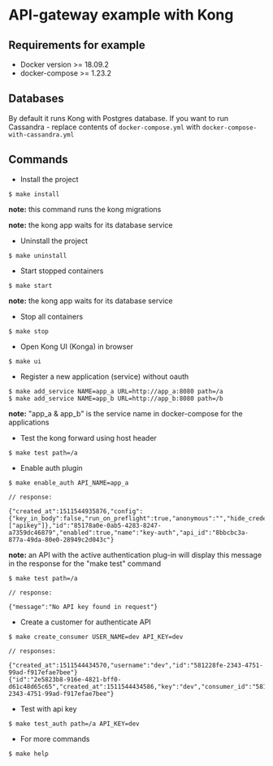 API-gateway example with Kong
============================

Requirements for example
------------------------

* Docker version >= 18.09.2
* docker-compose >= 1.23.2

Databases
------------------------
By default it runs Kong with Postgres database.
If you want  to run Cassandra - replace contents of `docker-compose.yml` with `docker-compose-with-cassandra.yml`


Commands
--------


* Install the project
~~~~
$ make install
~~~~

**note:** this command runs the kong migrations

**note:** the kong app waits for its database service

* Uninstall the project
~~~~
$ make uninstall
~~~~

* Start stopped containers
~~~~
$ make start
~~~~
**note:** the kong app waits for its database service

* Stop all containers
~~~~
$ make stop
~~~~

* Open Kong UI (Konga) in browser
~~~~
$ make ui
~~~~

* Register a new application (service) without oauth
~~~~
$ make add_service NAME=app_a URL=http://app_a:8080 path=/a
$ make add_service NAME=app_b URL=http://app_b:8080 path=/b
~~~~
**note:** "app_a & app_b" is the service name in docker-compose for the applications


* Test the kong forward using host header
~~~~
$ make test path=/a
~~~~

* Enable auth plugin
~~~~
$ make enable_auth API_NAME=app_a

// response:

{"created_at":1511544935876,"config":{"key_in_body":false,"run_on_preflight":true,"anonymous":"","hide_credentials":false,"key_names":["apikey"]},"id":"85178a0e-0ab5-4283-8247-a7359dc46879","enabled":true,"name":"key-auth","api_id":"8bbcbc3a-877a-49da-80e0-28949c2d043c"}
~~~~

**note:** an API with the active authentication plug-in will display this message in the response for the "make test" command
~~~~
$ make test path=/a

// response:

{"message":"No API key found in request"}
~~~~

* Create a customer for authenticate API
~~~~
$ make create_consumer USER_NAME=dev API_KEY=dev

// responses:

{"created_at":1511544434570,"username":"dev","id":"581228fe-2343-4751-99ad-f917efae7bee"}
{"id":"2e5823b8-916e-4821-bff0-d61c48d65c65","created_at":1511544434586,"key":"dev","consumer_id":"581228fe-2343-4751-99ad-f917efae7bee"}
~~~~

* Test with api key
~~~~
$ make test_auth path=/a API_KEY=dev
~~~~

* For more commands
~~~~
$ make help
~~~~
